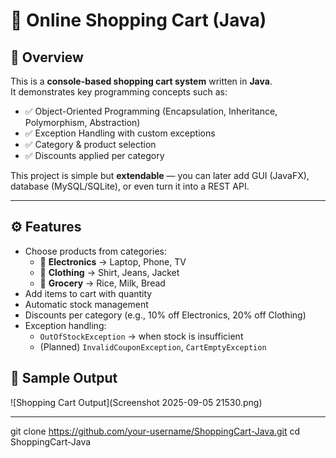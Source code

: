 # 🛒 Online Shopping Cart (Java)

## 📌 Overview
This is a **console-based shopping cart system** written in **Java**.  
It demonstrates key programming concepts such as:  
- ✅ Object-Oriented Programming (Encapsulation, Inheritance, Polymorphism, Abstraction)  
- ✅ Exception Handling with custom exceptions  
- ✅ Category & product selection  
- ✅ Discounts applied per category  

This project is simple but **extendable** — you can later add GUI (JavaFX), database (MySQL/SQLite), or even turn it into a REST API.

---

## ⚙️ Features
- Choose products from categories:  
  - 📱 **Electronics** → Laptop, Phone, TV  
  - 👕 **Clothing** → Shirt, Jeans, Jacket  
  - 🥖 **Grocery** → Rice, Milk, Bread  
- Add items to cart with quantity  
- Automatic stock management  
- Discounts per category (e.g., 10% off Electronics, 20% off Clothing)  
- Exception handling:  
  - `OutOfStockException` → when stock is insufficient  
  - (Planned) `InvalidCouponException`, `CartEmptyException`  

## 📸 Sample Output

![Shopping Cart Output](Screenshot 2025-09-05 21530.png)



---


git clone https://github.com/your-username/ShoppingCart-Java.git
cd ShoppingCart-Java
